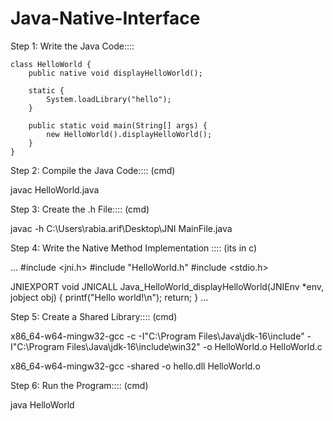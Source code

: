 # Java-Native-Interface


Step 1: Write the Java Code::::

```
class HelloWorld {
    public native void displayHelloWorld();

    static {
        System.loadLibrary("hello");
    }
    
    public static void main(String[] args) {
        new HelloWorld().displayHelloWorld();
    }
}
```
Step 2: Compile the Java Code:::: (cmd)

javac HelloWorld.java



Step 3: Create the .h File:::: (cmd)

javac -h C:\Users\rabia.arif\Desktop\JNI MainFile.java



Step 4: Write the Native Method Implementation :::: (its in c)

...
#include <jni.h>
#include "HelloWorld.h"
#include <stdio.h>

JNIEXPORT void JNICALL 
Java_HelloWorld_displayHelloWorld(JNIEnv *env, jobject obj) 
{
    printf("Hello world!\n");
    return;
}
...



Step 5: Create a Shared Library:::: (cmd)


x86_64-w64-mingw32-gcc -c -I"C:\Program Files\Java\jdk-16\include" -I"C:\Program Files\Java\jdk-16\include\win32" -o HelloWorld.o HelloWorld.c

x86_64-w64-mingw32-gcc -shared -o hello.dll HelloWorld.o



Step 6: Run the Program:::: (cmd)

java HelloWorld
